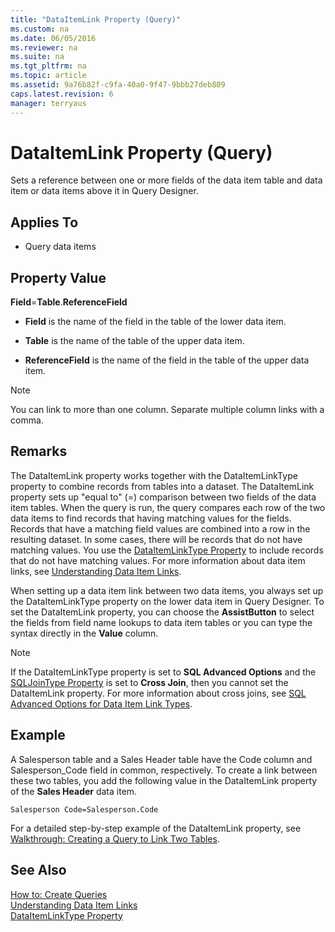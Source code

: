 ```yaml
---
title: "DataItemLink Property (Query)"
ms.custom: na
ms.date: 06/05/2016
ms.reviewer: na
ms.suite: na
ms.tgt_pltfrm: na
ms.topic: article
ms.assetid: 9a76b82f-c9fa-40a0-9f47-9bbb27deb809
caps.latest.revision: 6
manager: terryaus
---
```

# DataItemLink Property (Query)
Sets a reference between one or more fields of the data item table and data item or data items above it in Query Designer.  
  
## Applies To  
  
-   Query data items  
  
## Property Value  
 **Field**\=**Table**.**ReferenceField**  
  
-   **Field** is the name of the field in the table of the lower data item.  
  
-   **Table** is the name of the table of the upper data item.  
  
-   **ReferenceField** is the name of the field in the table of the upper data item.  
  
> [!NOTE]  
>  You can link to more than one column. Separate multiple column links with a comma.  
  
## Remarks  
 The DataItemLink property works together with the DataItemLinkType property to combine records from tables into a dataset. The DataItemLink property sets up "equal to" \(\=\) comparison between two fields of the data item tables. When the query is run, the query compares each row of the two data items to find records that having matching values for the fields. Records that have a matching field values are combined into a row in the resulting dataset. In some cases, there will be records that do not have matching values. You use the [DataItemLinkType Property](DataItemLinkType-Property.md) to include records that do not have matching values. For more information about data item links, see [Understanding Data Item Links](Understanding-Data-Item-Links.md).  
  
 When setting up a data item link between two data items, you always set up the DataItemLinkType property on the lower data item in Query Designer. To set the DataItemLink property, you can choose the **AssistButton** to select the fields from field name lookups to data item tables or you can type the syntax directly in the **Value** column.  
  
> [!NOTE]  
>  If the DataItemLinkType property is set to **SQL Advanced Options** and the [SQLJoinType Property](SQLJoinType-Property.md) is set to **Cross Join**, then you cannot set the DataItemLink property. For more information about cross joins, see [SQL Advanced Options for Data Item Link Types](SQL-Advanced-Options-for-Data-Item-Link-Types.md).  
  
## Example  
 A Salesperson table and a Sales Header table have the Code column and Salesperson\_Code field in common, respectively. To create a link between these two tables, you add the following value in the DataItemLink property of the **Sales Header** data item.  
  
```  
Salesperson Code=Salesperson.Code  
```  
  
 For a detailed step\-by\-step example of the DataItemLink property, see [Walkthrough: Creating a Query to Link Two Tables](../Topic/Walkthrough:%20Creating%20a%20Query%20to%20Link%20Two%20Tables.md).  
  
## See Also  
 [How to: Create Queries](../Topic/How%20to:%20Create%20Queries.md)   
 [Understanding Data Item Links](Understanding-Data-Item-Links.md)   
 [DataItemLinkType Property](DataItemLinkType-Property.md)